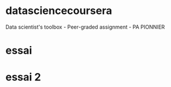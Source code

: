 # datasciencecoursera
Data scientist's toolbox - Peer-graded assignment - PA PIONNIER


# essai
# essai 2
